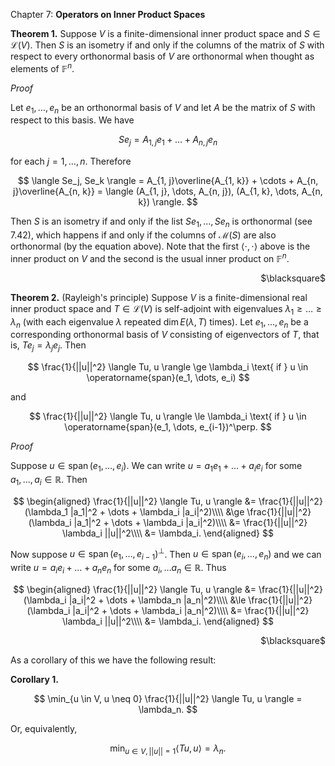 Chapter 7: **Operators on Inner Product Spaces**

**Theorem 1.**
Suppose $V$ is a finite-dimensional inner product space and $S \in \mathcal{L}(V)$.
Then $S$ is an isometry if and only if the columns of the matrix of $S$ with respect to every orthonormal basis of $V$ are orthonormal when thought as elements of $\mathbb{F}^n$.

_Proof_

Let $e_1, \dots, e_n$ be an orthonormal basis of $V$ and let $A$ be the matrix of $S$ with respect to this basis.
We have

$$
Se_j = A_{1, j} e_1 + \dots + A_{n, j} e_n
$$

for each $j = 1, \dots, n$.
Therefore

$$
\langle Se_j, Se_k \rangle = A_{1, j}\overline{A_{1, k}} + \cdots + A_{n, j}\overline{A_{n, k}} = \langle (A_{1, j}, \dots, A_{n, j}), (A_{1, k}, \dots, A_{n, k}) \rangle.
$$

Then $S$ is an isometry if and only if the list $Se_1, \dots, Se_n$ is orthonormal (see 7.42), which happens if and only if the columns of $\mathcal{M}(S)$ are also orthonormal (by the equation above).
Note that the first $\langle \cdot, \cdot \rangle$ above is the inner product on $V$ and the second is the usual inner product on $\mathbb{F}^n$.
<p align="right"> $\blacksquare$ </p>

**Theorem 2.** (Rayleigh's principle)
Suppose $V$ is a finite-dimensional real inner product space and $T \in \mathcal{L}(V)$ is self-adjoint with eigenvalues $\lambda_1 \ge \dots \ge \lambda_n$ (with each eigenvalue $\lambda$ repeated $\dim E(\lambda, T)$ times).
Let $e_1, \dots, e_n$ be a corresponding orthonormal basis of $V$ consisting of eigenvectors of $T$, that is, $Te_j = \lambda_j e_j$.
Then

$$
\frac{1}{||u||^2} \langle Tu, u \rangle \ge \lambda_i \text{ if } u \in \operatorname{span}(e_1, \dots, e_i)
$$

and

$$
\frac{1}{||u||^2} \langle Tu, u \rangle \le \lambda_i \text{ if } u \in \operatorname{span}(e_1, \dots, e_{i-1})^\perp.
$$

_Proof_

Suppose $u \in \operatorname{span}(e_1, \dots, e_i)$.
We can write $u = a_1 e_1 + \dots + a_i e_i$ for some $a_1, \dots, a_i \in \mathbb{R}$.
Then

$$
\begin{aligned}
\frac{1}{||u||^2} \langle Tu, u \rangle &= \frac{1}{||u||^2} (\lambda_1 |a_1|^2 + \dots + \lambda_i |a_i|^2)\\\\
&\ge \frac{1}{||u||^2} (\lambda_i |a_1|^2 + \dots + \lambda_i |a_i|^2)\\\\
&= \frac{1}{||u||^2} \lambda_i ||u||^2\\\\
&= \lambda_i.
\end{aligned}
$$

Now suppose $u \in \operatorname{span}(e_1, \dots, e_{i-1})^\perp$.
Then $u \in \operatorname{span}(e_i, \dots, e_n)$ and we can write $u = a_i e_i + \dots + a_n e_n$ for some $a_i, \dots a_n \in \mathbb{R}$.
Thus

$$
\begin{aligned}
\frac{1}{||u||^2} \langle Tu, u \rangle &= \frac{1}{||u||^2} (\lambda_i |a_i|^2 + \dots + \lambda_n |a_n|^2)\\\\
&\le \frac{1}{||u||^2} (\lambda_i |a_i|^2 + \dots + \lambda_i |a_n|^2)\\\\
&= \frac{1}{||u||^2} \lambda_i ||u||^2\\\\
&= \lambda_i.
\end{aligned}
$$
<p align="right"> $\blacksquare$ </p>

As a corollary of this we have the following result:

**Corollary 1.**

$$
\min_{u \in V, u \neq 0} \frac{1}{||u||^2} \langle Tu, u \rangle = \lambda_n.
$$

Or, equivalently,

$$
\min_{u \in V, ||u|| = 1} \langle Tu, u \rangle = \lambda_n.
$$
